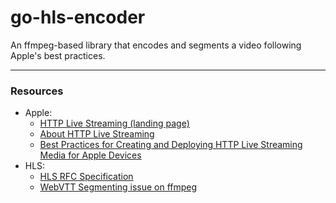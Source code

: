# go-hls-encoder

An ffmpeg-based library that encodes and segments a video following Apple's best practices.

____

### Resources

* Apple:
    - [HTTP Live Streaming (landing page)](https://developer.apple.com/streaming/)
    - [About HTTP Live Streaming](https://developer.apple.com/library/content/referencelibrary/GettingStarted/AboutHTTPLiveStreaming/about/about.html)
    - [Best Practices for Creating and Deploying HTTP Live Streaming Media for Apple Devices](https://developer.apple.com/library/content/technotes/tn2224/_index.html)
* HLS:
    - [HLS RFC Specification](https://tools.ietf.org/html/rfc8216)
    - [WebVTT Segmenting issue on ffmpeg](https://trac.ffmpeg.org/ticket/4048)